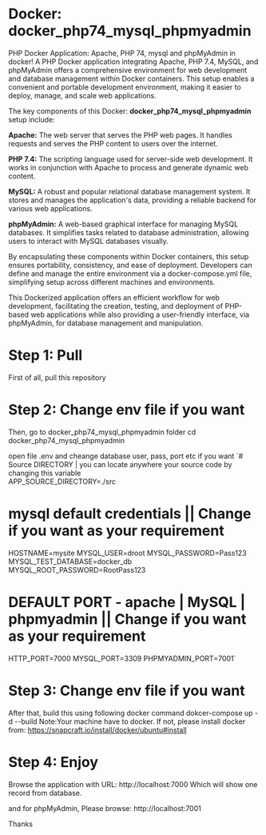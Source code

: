 # Docker:  docker_php74_mysql_phpmyadmin
PHP Docker Application: Apache, PHP 74, mysql and phpMyAdmin in docker!
A PHP Docker application integrating Apache, PHP 7.4, MySQL, and phpMyAdmin offers a comprehensive environment for web development and database management within Docker containers. This setup enables a convenient and portable development environment, making it easier to deploy, manage, and scale web applications.

The key components of this Docker: **docker_php74_mysql_phpmyadmin** setup include:

 **Apache:**  The web server that serves the PHP web pages. It handles requests and serves the PHP content to users over the internet.

**PHP 7.4:** The scripting language used for server-side web development. It works in conjunction with Apache to process and generate dynamic web content.

**MySQL:** A robust and popular relational database management system. It stores and manages the application's data, providing a reliable backend for various web applications.

**phpMyAdmin:** A web-based graphical interface for managing MySQL databases. It simplifies tasks related to database administration, allowing users to interact with MySQL databases visually.

By encapsulating these components within Docker containers, this setup ensures portability, consistency, and ease of deployment. Developers can define and manage the entire environment via a docker-compose.yml file, simplifying setup across different machines and environments.

This Dockerized application offers an efficient workflow for web development, facilitating the creation, testing, and deployment of PHP-based web applications while also providing a user-friendly interface, via phpMyAdmin, for database management and manipulation.

# Step 1: Pull 
First of all, pull this repository  

# Step 2: Change env file if you want   
Then, go to docker_php74_mysql_phpmyadmin folder 
cd docker_php74_mysql_phpmyadmin

open file .env and cheange database user, pass, port etc if you want 
`# Source  DIRECTORY | you can locate anywhere your source code by changing this variable  
APP_SOURCE_DIRECTORY=./src

# mysql default credentials || Change if you want as your requirement 
HOSTNAME=mysite
MYSQL_USER=droot
MYSQL_PASSWORD=Pass123
MYSQL_TEST_DATABASE=docker_db
MYSQL_ROOT_PASSWORD=RootPass123 

# DEFAULT PORT - apache | MySQL | phpmyadmin || Change if you want as your requirement 
HTTP_PORT=7000
MYSQL_PORT=3309
PHPMYADMIN_PORT=7001`

# Step 3: Change env file if you want 
 After that, build this using following docker command 
 dokcer-compose up -d --build 
Note:Your machine have to docker. If not, please install docker from: https://snapcraft.io/install/docker/ubuntu#install

# Step 4: Enjoy 
Browse the application with URL: http://localhost:7000
Which will show one record from database. 

and for phpMyAdmin, Please browse: http://localhost:7001

Thanks
 

